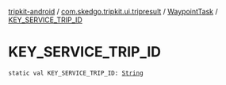 [tripkit-android](../../index.md) / [com.skedgo.tripkit.ui.tripresult](../index.md) / [WaypointTask](index.md) / [KEY_SERVICE_TRIP_ID](./-k-e-y_-s-e-r-v-i-c-e_-t-r-i-p_-i-d.md)

# KEY_SERVICE_TRIP_ID

`static val KEY_SERVICE_TRIP_ID: `[`String`](https://kotlinlang.org/api/latest/jvm/stdlib/kotlin/-string/index.html)
